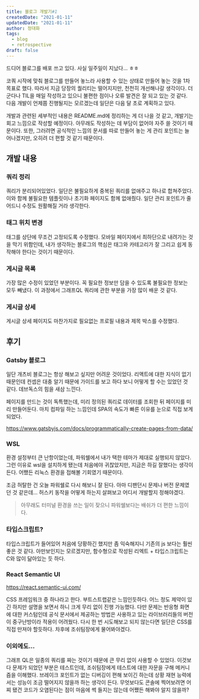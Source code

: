 ```yaml
---
title: 블로그 개발기#1
createdDate: "2021-01-11"
updatedDate: "2021-01-11"
author: 정대화
tags:
  - blog
  - retrospective
draft: false
---
```


드디어 블로그를 배포 쓰고 있다. 사실 일주일이 지났다... ㅎㅎ

코쿼 시작에 맞춰 블로그를 만들어 놓느라 사용할 수 있는 상태로 만들어 놓는 것을 1차 목표로 했다. 따라서 지금 당장의 퀄리티는 떨어지지만, 천천히 개선해나갈 생각이다. 더군다나 TIL을 매일 작성하고 있으니 불편한 점이나 오류 발견은 잘 되고 있는 것 같다. 다음 개발이 언제쯤 진행될지는 모르겠는데 일단은 다음 달 초로 계획하고 있다.

개발과 관련된 세부적인 내용은 README.md에 정리하는 게 더 나을 것 같고, 개발기는 회고 느낌으로 작성할 예정이다. 아무래도 작성하는 데 부담이 없어야 자주 쓸 것이기 때문이다. 또한, 그러려면 공식적인 느낌의 문서를 따로 만들어 놓는 게 관리 포인트는 늘어나겠지만, 오히려 더 편할 것 같기 때문이다.

## 개발 내용

### 쿼리 정리

쿼리가 분리되어있었다. 일단은 불필요하게 중복된 쿼리를 없애주고 하나로 합쳐주었다. 이와 함께 불필요한 템플릿이나 초기화 페이지도 함께 없애줬다. 일단 관리 포인트가 줄어드니 수정도 원활해질 거라 생각한다.

### 태그 위치 변경

태그를 상단에 무조건 고정되도록 수정했다. 모바일 페이지에서 최하단으로 내려가는 것을 막기 위함인데, 내가 생각하는 블로그의 핵심은 태그와 카테고리가 잘 그리고 쉽게 동작해야 한다는 것이기 때문이다.

### 게시글 목록

가장 많은 수정이 있었던 부분이다. 꼭 필요한 정보만 담을 수 있도록 불필요한 정보는 모두 빼냈다. 이 과정에서 그래프QL 쿼리에 관한 부분을 가장 많이 배운 것 같다.

### 게시글 상세

게시글 상세 페이지도 마찬가지로 필요없는 프로필 내용과 제목 박스를 수정했다.

## 후기

### Gatsby 블로그

일단 개츠비 블로그는 항상 해보고 싶지만 어려운 것이었다. 리액트에 대한 지식이 없기 때문인데 컨셉은 대충 알기 때문에 가이드를 보고 하다 보니 어떻게 할 수는 있었던 것 같다. 데브독스의 힘을 새삼 느낀다.

페이지를 만드는 것이 독특했는데, 미리 정의된 쿼리로 데이터를 조회한 뒤 페이지를 미리 만들어둔다. 마치 컴파일 하는 느낌인데 SPA의 속도가 빠른 이유를 눈으로 직접 보게 되었다.

https://www.gatsbyjs.com/docs/programmatically-create-pages-from-data/

### WSL

환경 설정부터 큰 난항이었는데, 파워쉘에서 내가 택한 테마가 제대로 실행되지 않았다. 그런 이유로 wsl을 설치하게 됐는데 처음에야 귀찮았지만, 지금은 하길 잘했다는 생각이 든다. 어쨌든 리눅스 환경을 접해볼 기회였기 때문이다.

조금 허탈한 건 오늘 파워쉘로 다시 해보니 잘 된다. 아마 디팬던시 문제나 버전 문제였던 것 같은데... 허스키 동작을 어떻게 하는지 살펴보고 어디서 개발할지 정해야겠다.

> 아무래도 터미널 환경을 쓰는 일이 잦으니 파워쉘보다는 배쉬가 더 편한 느낌이다.

### 타입스크립트?

타입스크립트가 들어있어 처음에 당황하긴 했지만 좀 익숙해지니 기존의 js 보다는 훨씬 좋은 것 같다. 아만보인지는 모르겠지만, 함수형으로 작성된 리엑트 + 타입스크립트는 C와 많이 닮아있는 듯 하다.

### React Semantic UI

https://react.semantic-ui.com/

CSS 프레임워크 중 하나라고 한다. 부트스트랩같은 느낌인듯하다. 어느 정도 제약이 있긴 하지만 설명을 보면서 하니 크게 무리 없이 진행 가능했다. 다만 문제는 반응형 화면에 대한 커스텀인데 공식 문서에서 제공하는 방법은 사용하고 있는 라이브러리들의 버전이 중구난방이라 적용이 어려웠다. 다시 한 번 시도해보고 되지 않는다면 일단은 CSS를 직접 만져야 할듯하다. 차후에 조쉬팀장에게 물어봐야겠다.

### 이외에도...

그래프 QL은 일종의 쿼리를 짜는 것이기 때문에 큰 무리 없이 사용할 수 있었다. 이것보다 문제가 되었던 부분은 테스트인데, 조쉬팀장에게 테스트에 대한 자문을 구해 메커니즘을 이해했다. 브레이크 포인트가 없는 디버깅이 편해 보이긴 하는데 상황 재현 능력에서는 성능이 조금 떨어지지 않을까 하는 생각이 든다. 무엇보다도 콘솔에 찍어보려면 어찌 됐건 코드가 오염된다는 점이 마음에 썩 들지는 않는데 어쨌든 해봐야 알지 않을까?
